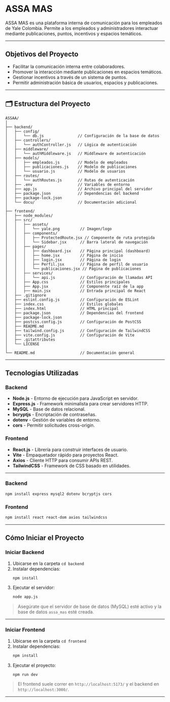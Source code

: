 # ASSA MAS

ASSA MAS es una plataforma interna de comunicación para los empleados de Yale Colombia. Permite a los empleados y administradores interactuar mediante publicaciones, puntos, incentivos y espacios temáticos.

---

## Objetivos del Proyecto

- Facilitar la comunicación interna entre colaboradores.
- Promover la interacción mediante publicaciones en espacios temáticos.
- Gestionar incentivos a través de un sistema de puntos.
- Permitir administración básica de usuarios, espacios y publicaciones.

---
## 🗂️ Estructura del Proyecto

```plaintext
ASSAA/
│
├── backend/
│   ├── config/
│   │   └── db.js               // Configuración de la base de datos
│   ├── controllers/
│   │   └── authController.js   // Lógica de autenticación
│   ├── middleware/
│   │   └── authMiddleware.js   // Middleware de autenticación
│   ├── models/
│   │   ├── empleados.js        // Modelo de empleados
│   │   ├── publicaciones.js    // Modelo de publicaciones
│   │   └── usuario.js          // Modelo de usuarios
│   ├── routes/
│   │   └── authRoutes.js       // Rutas de autenticación
│   ├── .env                    // Variables de entorno
│   ├── app.js                  // Archivo principal del servidor
│   ├── package.json            // Dependencias del backend
│   ├── package-lock.json
│   └── docu/                   // Documentación adicional
│
├── frontend/
│   ├── node_modules/
│   ├── src/
│   │   ├── assets/
│   │   │   └── yale.png         // Imagen/logo
│   │   ├── components/
│   │   │   ├── ProtectedRoute.jsx // Componente de ruta protegida
│   │   │   └── Sidebar.jsx      // Barra lateral de navegación
│   │   ├── pages/
│   │   │   ├── dashboard.jsx    // Página principal (dashboard)
│   │   │   ├── home.jsx         // Página de inicio
│   │   │   ├── login.jsx        // Página de login
│   │   │   ├── Perfil.jsx       // Página de perfil de usuario
│   │   │   └── publicaciones.jsx // Página de publicaciones
│   │   ├── services/
│   │   │   └── api.js           // Configuración de llamadas API
│   │   ├── App.css              // Estilos principales
│   │   ├── App.jsx              // Componente raíz de la app
│   │   ├── main.jsx             // Entrada principal de React
│   ├── .gitignore               
│   ├── eslint.config.js         // Configuración de ESLint
│   ├── index.css                // Estilos globales
│   ├── index.html               // HTML principal
│   ├── package.json             // Dependencias del frontend
│   ├── package-lock.json
│   ├── postcss.config.js        // Configuración de PostCSS
│   ├── README.md                
│   ├── tailwind.config.js       // Configuración de TailwindCSS
│   ├── vite.config.js           // Configuración de Vite
│   ├── .gitattributes           
│   └── LICENSE                  
│
└── README.md                    // Documentación general
```
---

## Tecnologías Utilizadas

### Backend
- **Node.js** - Entorno de ejecución para JavaScript en servidor.
- **Express.js** - Framework minimalista para crear servidores HTTP.
- **MySQL** - Base de datos relacional.
- **bcryptjs** - Encriptación de contraseñas.
- **dotenv** - Gestión de variables de entorno.
- **cors** - Permitir solicitudes cross-origin.

### Frontend
- **React.js** - Librería para construir interfaces de usuario.
- **Vite** - Empaquetador rápido para proyectos React.
- **Axios** - Cliente HTTP para consumir APIs REST.
- **TailwindCSS** - Framework de CSS basado en utilidades.

---

### Backend
```bash
npm install express mysql2 dotenv bcryptjs cors
```

### Frontend
```bash
npm install react react-dom axios tailwindcss
```

---

##  Cómo Iniciar el Proyecto

### Iniciar Backend

1. Ubicarse en la carpeta `cd backend`
2. Instalar dependencias:
    ```bash
    npm install
    ```
3. Ejecutar el servidor:
    ```bash
    node app.js
    ```

> Asegúrate que el servidor de base de datos (MySQL) esté activo y la base de datos `assa_mas` esté creada.

---

### Iniciar Frontend

1. Ubicarse en la carpeta `cd frontend`
2. Instalar dependencias:
    ```bash
    npm install
    ```
3. Ejecutar el proyecto:
    ```bash
    npm run dev
    ```

> El frontend suele correr en `http://localhost:5173/` y el backend en `http://localhost:3000/`.

---
